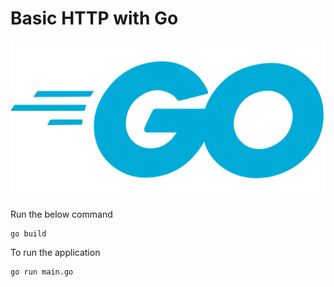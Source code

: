
# Basic HTTP with Go

![golang_icon](./misc/golang-1.svg)



Run the below command

```
go build
```

To run the application

```
go run main.go
```




